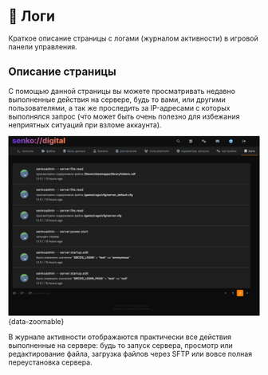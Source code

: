 # 📖 Логи

Краткое описание страницы с логами (журналом активности) в игровой панели управления.

## Описание страницы

С помощью данной страницы вы можете просматривать недавно выполненные действия на сервере, будь то вами, или другими пользователями, а так же проследить за IP-адресами с которых выполнялся запрос (что может быть очень полезно для избежания неприятных ситуаций при взломе аккаунта).

![logs page in the game panel](/images/panel/logs.png){data-zoomable}

В журнале активности отображаются практически все действия выполненные на сервере: будь то запуск сервера, просмотр или редактирование файла, загрузка файлов через SFTP или вовсе полная переустановка сервера.
